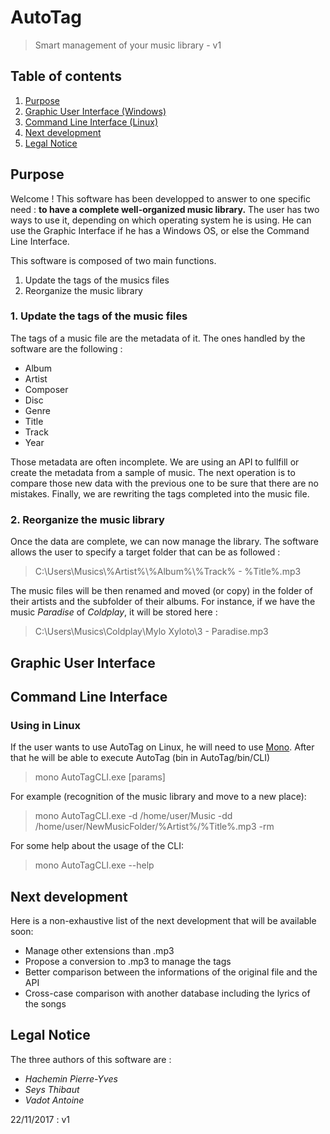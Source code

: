 # AutoTag
> Smart management of your music library - v1

## Table of contents
1. [Purpose](#purpose)
2. [Graphic User Interface (Windows)](#GUI)
3. [Command Line Interface (Linux)](#CLI)
4. [Next development](#next)
5. [Legal Notice](#notice)

## Purpose <a name="purpose"></a>

  Welcome ! This software has been developped to answer to one specific need : **to have a complete well-organized music library.**
  The user has two ways to use it, depending on which operating system he is using. He can use the Graphic Interface if he has a Windows   OS, or else the Command Line Interface.
  
  This software is composed of two main functions.
  1. Update the tags of the musics files
  2. Reorganize the music library
  
### 1. Update the tags of the music files
  The tags of a music file are the metadata of it. The ones handled by the software are the following :
* Album
* Artist
* Composer
* Disc
* Genre
* Title
* Track
* Year

Those metadata are often incomplete. We are using an API to fullfill or create the metadata from a sample of music. The next operation is to compare those new data with the previous one to be sure that there are no mistakes. Finally, we are rewriting the tags completed into the music file.

### 2. Reorganize the music library

Once the data are complete, we can now manage the library. The software allows the user to specify a target folder that can be as followed :
> C:\Users\Musics\\%Artist%\\%Album%\\%Track% - %Title%.mp3

The music files will be then renamed and moved (or copy) in the folder of their artists and the subfolder of their albums. For instance, if we have the music *Paradise* of *Coldplay*, it will be stored here :
> C:\Users\Musics\Coldplay\Mylo Xyloto\3 - Paradise.mp3


## Graphic User Interface <a name="GUI"></a>



## Command Line Interface <a name="CLI"></a>

### Using in Linux

If the user wants to use AutoTag on Linux, he will need to use [Mono](http://www.mono-project.com/). 
After that he will be able to execute AutoTag (bin in AutoTag/bin/CLI)
> mono AutoTagCLI.exe [params]

For example (recognition of the music library and move to a new place):
> mono AutoTagCLI.exe -d /home/user/Music -dd /home/user/NewMusicFolder/%Artist%/%Title%.mp3 -rm

For some help about the usage of the CLI:
> mono AutoTagCLI.exe --help 




## Next development <a name="next"></a>

Here is a non-exhaustive list of the next development that will be available soon:
* Manage other extensions than .mp3
* Propose a conversion to .mp3 to manage the tags
* Better comparison between the informations of the original file and the API
* Cross-case comparison with another database including the lyrics of the songs

## Legal Notice <a name="notice"></a>

The three authors of this software are :
* *Hachemin Pierre-Yves*
* *Seys Thibaut*
* *Vadot Antoine*


22/11/2017 : v1
